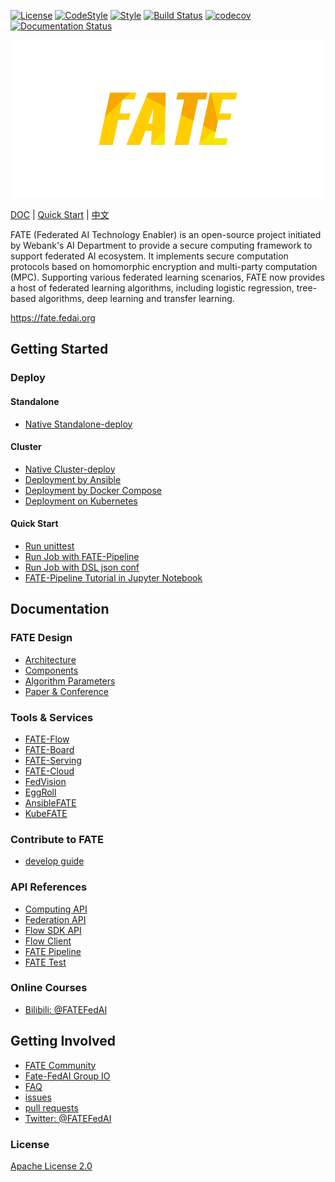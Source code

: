 [![License](https://img.shields.io/badge/License-Apache%202.0-blue.svg)](https://opensource.org/licenses/Apache-2.0) [![CodeStyle](https://img.shields.io/badge/Check%20Style-Google-brightgreen)](https://checkstyle.sourceforge.io/google_style.html) [![Style](https://img.shields.io/badge/Check%20Style-Black-black)](https://checkstyle.sourceforge.io/google_style.html) [![Build Status](https://travis-ci.org/FederatedAI/FATE.svg?branch=master)](https://travis-ci.org/FederatedAI/FATE)
[![codecov](https://codecov.io/gh/FederatedAI/FATE/branch/master/graph/badge.svg)](https://codecov.io/gh/FederatedAI/FATE)
[![Documentation Status](https://readthedocs.org/projects/fate/badge/?version=latest)](https://fate.readthedocs.io/en/latest/?badge=latest)

<div align="center">
  <img src="./doc/images/FATE_logo.png">
</div>

[DOC](./doc) | [Quick Start](doc/tutorial/pipeline/pipeline_guide.md) | [中文](./README_zh.md)

FATE (Federated AI Technology Enabler) is an open-source project initiated by Webank's AI Department to provide a secure computing framework to support federated AI ecosystem. 
It implements secure computation protocols based on homomorphic encryption and multi-party computation (MPC). 
Supporting various federated learning scenarios, FATE now provides a host of federated learning algorithms, including logistic regression, 
tree-based algorithms, deep learning and transfer learning.

<https://fate.fedai.org>


## Getting Started

### Deploy

#### Standalone
- [Native Standalone-deploy](./deploy/standalone-deploy/)

#### Cluster
- [Native Cluster-deploy](./deploy/cluster-deploy)
- [Deployment by Ansible](https://github.com/FederatedAI/AnsibleFATE)
- [Deployment by Docker Compose](https://github.com/FederatedAI/KubeFATE/tree/master/docker-deploy)
- [Deployment on Kubernetes](https://github.com/FederatedAI/KubeFATE/blob/master/k8s-deploy)

#### Quick Start
- [Run unittest](./python/federatedml/test/)
- [Run Job with FATE-Pipeline](./doc/tutorial/pipeline/pipeline_guide.md)
- [Run Job with DSL json conf](./doc/tutorial/dsl_conf/dsl_conf_v2_setting_guide.md)
- [FATE-Pipeline Tutorial in Jupyter Notebook](./doc/tutorial/pipeline/pipeline_tutorial_0.ipynb)

## Documentation 

### FATE Design 

- [Architecture](./doc/architecture/index.md)
- [Components](./doc/federatedml_component/index.md)
- [Algorithm Parameters](./python/federatedml/param)
- [Paper & Conference](./doc/resources/README.md)

### Tools & Services

- [FATE-Flow](https://github.com/FederatedAI/FATE-Flow)
- [FATE-Board](https://github.com/FederatedAI/FATE-Board)
- [FATE-Serving](https://github.com/FederatedAI/FATE-Serving)
- [FATE-Cloud](https://github.com/FederatedAI/FATE-Cloud)
- [FedVision](https://github.com/FederatedAI/FedVision)
- [EggRoll](https://github.com/WeBankFinTech/eggroll)
- [AnsibleFATE](https://github.com/FederatedAI/AnsibleFATE)
- [KubeFATE](https://github.com/FederatedAI/KubeFATE)

### Contribute to FATE

- [develop guide](doc/develop/develop_guide.md)

### API References

- [Computing API](doc/api/computing.md)
- [Federation API](./doc/api/federation.md)
- [Flow SDK API](doc/api/fate_client/flow_sdk.md)
- [Flow Client](doc/api/fate_client/flow_client.md)
- [FATE Pipeline](doc/api/fate_client/pipeline.md)
- [FATE Test](./doc/api/fate_test.md)

### Online Courses
- [Bilibili: @FATEFedAI](https://space.bilibili.com/457797601?from=search&seid=6776229889454067000)

## Getting Involved

- [FATE Community](https://github.com/FederatedAI/FATE-Community)
- [Fate-FedAI Group IO](https://groups.io/g/Fate-FedAI)
- [FAQ](https://github.com/FederatedAI/FATE/wiki)
- [issues](https://github.com/FederatedAI/FATE/issues)
- [pull requests](https://github.com/FederatedAI/FATE/pulls)
- [Twitter: @FATEFedAI](https://twitter.com/FateFedAI)


### License
[Apache License 2.0](LICENSE)

